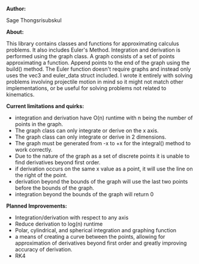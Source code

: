**Author:**

Sage Thongsrisubskul

**About:**

This library contains classes and functions for approximating calculus problems. It also includes Euler's Method.
Integration and derivation is performed using the graph class. A graph consists of a set of points approximating a function.
Append points to the end of the graph using the build() method.
The Euler function doesn't require graphs and instead only uses the vec3 and euler_data struct included.
I wrote it entirely with solving problems involving projectile motion in mind so it might not match other implementations, or be useful for solving problems not related to kinematics.

**Current limitations and quirks:**

- integration and derivation have O(n) runtime with n being the number of points in the graph.
- The graph class can only integrate or derive on the x axis.
- The graph class can only integrate or derive in 2 dimensions.
- The graph must be generated from -x to +x for the integral() method to work correctly.
- Due to the nature of the graph as a set of discrete points it is unable to find derivatives beyond first order.
- if derivation occurs on the same x value as a point, it will use the line on the right of the point.
- derivation beyond the bounds of the graph will use the last two points before the bounds of the graph.
- integration beyond the bounds of the graph will return 0

**Planned Improvements:**

- Integration/derivation with respect to any axis
- Reduce derivation to log(n) runtime
- Polar, cylindrical, and spherical integration and graphing function
- a means of creating a curve between the points, allowing for approximation of derivatives beyond first order and greatly improving accuracy of derivation.
- RK4
